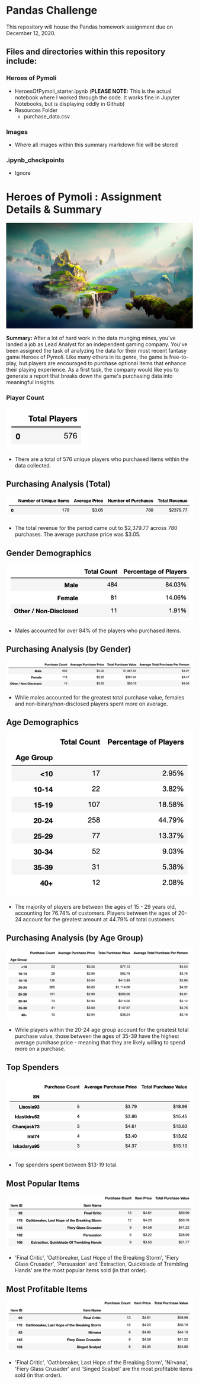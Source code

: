 # Pandas Challenge
This repository will house the Pandas homework assignment due on December 12, 2020.

## Files and directories within this repository include:

### Heroes of Pymoli
* HeroesOfPymoli_starter.ipynb (**PLEASE NOTE:** This is the actual notebook where I worked through the code. It works fine in Jupyter Notebooks, but is displaying oddly in Github)
* Resources Folder
  * purchase_data.csv
### Images
* Where all images within this summary markdown file will be stored
### .ipynb_checkpoints 
* Ignore

# Heroes of Pymoli : Assignment Details & Summary
![HeroesofPymoli](https://github.com/shadeetabasi/pandas-challenge/blob/main/Images/Fantasy.png)

**Summary:** After a lot of hard work in the data munging mines, you've landed a job as Lead Analyst for an independent gaming company. You've been assigned the task of analyzing the data for their most recent fantasy game Heroes of Pymoli. Like many others in its genre, the game is free-to-play, but players are encouraged to purchase optional items that enhance their playing experience. As a first task, the company would like you to generate a report that breaks down the game's purchasing data into meaningful insights.

### Player Count
![PlayerCount](https://github.com/shadeetabasi/pandas-challenge/blob/main/Images/Player%20Count.png)

* There are a total of 576 unique players who purchased items within the data collected.

## Purchasing Analysis (Total)
![PurchasingAnalysisTotal](https://github.com/shadeetabasi/pandas-challenge/blob/main/Images/Purchasing%20Analysis%20-%20Total.png)

* The total revenue for the period came out to $2,379.77 across 780 purchases. The average purchase price was $3.05.

## Gender Demographics
![GenderDemographics](https://github.com/shadeetabasi/pandas-challenge/blob/main/Images/Gender%20Demographics.png)

* Males accounted for over 84% of the players who purchased items.

## Purchasing Analysis (by Gender)
![PurchasingAnalysisbyGender](https://github.com/shadeetabasi/pandas-challenge/blob/main/Images/Purchasing%20Analysis%20-%20by%20Gender.png)

* While males accounted for the greatest total purchase value, females and non-binary/non-disclosed players spent more on average.

## Age Demographics
![AgeDemographics](https://github.com/shadeetabasi/pandas-challenge/blob/main/Images/Age%20Demographics.png)

* The majority of players are between the ages of 15 - 29 years old, accounting for 76.74% of customers. Players between the ages of 20-24 account for the greatest amount at 44.79% of total customers. 

## Purchasing Analysis (by Age Group)
![PurchasingAnalysisbyGender](https://github.com/shadeetabasi/pandas-challenge/blob/main/Images/Purchasing%20Analysis%20-%20by%20Age%20Group.png)

* While players within the 20-24 age group account for the greatest total purchase value, those between the ages of 35-39 have the highest average purchase price - meaning that they are likely willing to spend more on a purchase.

## Top Spenders
![TopSpenders](https://github.com/shadeetabasi/pandas-challenge/blob/main/Images/Top%20Spenders.png)

* Top spenders spent between $13-19 total.

## Most Popular Items
![MostPopularItems](https://github.com/shadeetabasi/pandas-challenge/blob/main/Images/Most%20Popular%20Items.png)

* 'Final Critic', 'Oathbreaker, Last Hope of the Breaking Storm', 'Fiery Glass Crusader', 'Persuasion' and 'Extraction, Quickblade of Trembling Hands' are the most popular items sold (in that order).

## Most Profitable Items
![MostProfitableItems](https://github.com/shadeetabasi/pandas-challenge/blob/main/Images/Most%20Profitable%20Items.png)

* 'Final Critic', 'Oathbreaker, Last Hope of the Breaking Storm', 'Nirvana', 'Fiery Glass Crusader' and 'Singed Scalpel' are the most profitable items sold (in that order).

